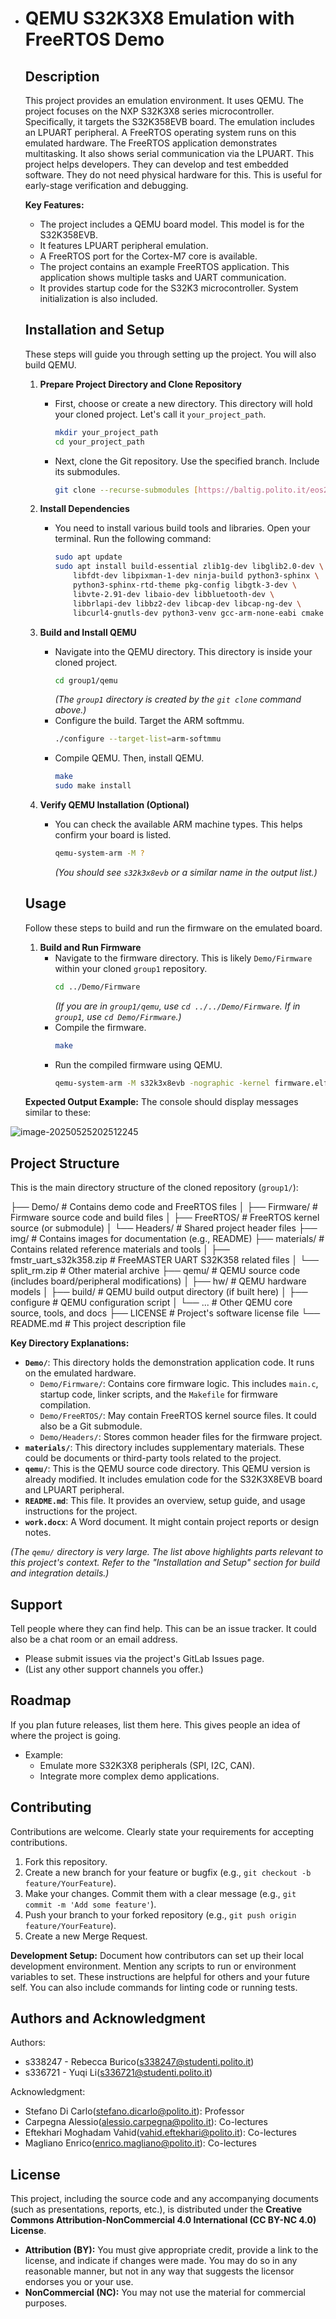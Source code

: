 - # QEMU S32K3X8 Emulation with FreeRTOS Demo

  ## Description
  This project provides an emulation environment. It uses QEMU. The project focuses on the NXP S32K3X8 series microcontroller. Specifically, it targets the S32K358EVB board. The emulation includes an LPUART peripheral. A FreeRTOS operating system runs on this emulated hardware. The FreeRTOS application demonstrates multitasking. It also shows serial communication via the LPUART. This project helps developers. They can develop and test embedded software. They do not need physical hardware for this. This is useful for early-stage verification and debugging.

  **Key Features:**
  * The project includes a QEMU board model. This model is for the S32K358EVB.
  * It features LPUART peripheral emulation.
  * A FreeRTOS port for the Cortex-M7 core is available.
  * The project contains an example FreeRTOS application. This application shows multiple tasks and UART communication.
  * It provides startup code for the S32K3 microcontroller. System initialization is also included.

  ## Installation and Setup
  These steps will guide you through setting up the project. You will also build QEMU.

  1.  **Prepare Project Directory and Clone Repository**
      * First, choose or create a new directory. This directory will hold your cloned project. Let's call it `your_project_path`.
          ```bash
          mkdir your_project_path
          cd your_project_path
          ```
      * Next, clone the Git repository. Use the specified branch. Include its submodules.
          ```bash
          git clone --recurse-submodules [https://baltig.polito.it/eos2024/group1.git](https://baltig.polito.it/eos2024/group1.git)
          ```

  2.  **Install Dependencies**
      * You need to install various build tools and libraries. Open your terminal. Run the following command:
          ```bash
          sudo apt update
          sudo apt install build-essential zlib1g-dev libglib2.0-dev \
              libfdt-dev libpixman-1-dev ninja-build python3-sphinx \
              python3-sphinx-rtd-theme pkg-config libgtk-3-dev \
              libvte-2.91-dev libaio-dev libbluetooth-dev \
              libbrlapi-dev libbz2-dev libcap-dev libcap-ng-dev \
              libcurl4-gnutls-dev python3-venv gcc-arm-none-eabi cmake git
          ```

  3.  **Build and Install QEMU**
      
      * Navigate into the QEMU directory. This directory is inside your cloned project.
          ```bash
          cd group1/qemu
          ```
          *(The `group1` directory is created by the `git clone` command above.)*
      * Configure the build. Target the ARM softmmu.
          ```bash
          ./configure --target-list=arm-softmmu
          ```
      * Compile QEMU. Then, install QEMU.
          ```bash
          make
          sudo make install
          ```
      
  4.  **Verify QEMU Installation (Optional)**
      * You can check the available ARM machine types. This helps confirm your board is listed.
          ```bash
          qemu-system-arm -M ?
          ```
          *(You should see `s32k3x8evb` or a similar name in the output list.)*

  ## Usage
  Follow these steps to build and run the firmware on the emulated board.

  1.  **Build and Run Firmware**
      * Navigate to the firmware directory. This is likely `Demo/Firmware` within your cloned `group1` repository.
          ```bash
          cd ../Demo/Firmware 
          ```
          *(If you are in `group1/qemu`, use `cd ../../Demo/Firmware`. If in `group1`, use `cd Demo/Firmware`.)*
      * Compile the firmware.
          ```bash
          make
          ```
      * Run the compiled firmware using QEMU.
          ```bash
          qemu-system-arm -M s32k3x8evb -nographic -kernel firmware.elf
          ```

  **Expected Output Example:**
  The console should display messages similar to these:

![image-20250525202512245](./img/testing_result.png)

## Project Structure
This is the main directory structure of the cloned repository (`group1/`):

├── Demo/                   # Contains demo code and FreeRTOS files
│   ├── Firmware/           # Firmware source code and build files
│   ├── FreeRTOS/           # FreeRTOS kernel source (or submodule)
│   └── Headers/            # Shared project header files
├── img/                    # Contains images for documentation (e.g., README)
├── materials/              # Contains related reference materials and tools
│   ├── fmstr_uart_s32k358.zip  # FreeMASTER UART S32K358 related files
│   └── split_rm.zip        # Other material archive
├── qemu/                   # QEMU source code (includes board/peripheral modifications)
│   ├── hw/                 # QEMU hardware models
│   ├── build/              # QEMU build output directory (if built here)
│   ├── configure           # QEMU configuration script
│   └── ...                 # Other QEMU core source, tools, and docs
├── LICENSE                 # Project's software license file
└── README.md               # This project description file


**Key Directory Explanations:**
* **`Demo/`**: This directory holds the demonstration application code. It runs on the emulated hardware.
    * `Demo/Firmware/`: Contains core firmware logic. This includes `main.c`, startup code, linker scripts, and the `Makefile` for firmware compilation.
    * `Demo/FreeRTOS/`: May contain FreeRTOS kernel source files. It could also be a Git submodule.
    * `Demo/Headers/`: Stores common header files for the firmware project.
* **`materials/`**: This directory includes supplementary materials. These could be documents or third-party tools related to the project.
* **`qemu/`**: This is the QEMU source code directory. This QEMU version is already modified. It includes emulation code for the S32K3X8EVB board and LPUART peripheral.
* **`README.md`**: This file. It provides an overview, setup guide, and usage instructions for the project.
* **`work.docx`**: A Word document. It might contain project reports or design notes.

*(The `qemu/` directory is very large. The list above highlights parts relevant to this project's context. Refer to the "Installation and Setup" section for build and integration details.)*

## Support
Tell people where they can find help. This can be an issue tracker. It could also be a chat room or an email address.
* Please submit issues via the project's GitLab Issues page.
* (List any other support channels you offer.)

## Roadmap
If you plan future releases, list them here. This gives people an idea of where the project is going.
* Example:
    * Emulate more S32K3X8 peripherals (SPI, I2C, CAN).
    * Integrate more complex demo applications.

## Contributing
Contributions are welcome. Clearly state your requirements for accepting contributions.
1.  Fork this repository.
2.  Create a new branch for your feature or bugfix (e.g., `git checkout -b feature/YourFeature`).
3.  Make your changes. Commit them with a clear message (e.g., `git commit -m 'Add some feature'`).
4.  Push your branch to your forked repository (e.g., `git push origin feature/YourFeature`).
5.  Create a new Merge Request.

**Development Setup:**
Document how contributors can set up their local development environment. Mention any scripts to run or environment variables to set. These instructions are helpful for others and your future self. You can also include commands for linting code or running tests.

## Authors and Acknowledgment
Authors:

* s338247 - Rebecca Burico(s338247@studenti.polito.it)
* s336721 - Yuqi Li(s336721@studenti.polito.it)

Acknowledgment:

* Stefano Di Carlo(stefano.dicarlo@polito.it): Professor 
* Carpegna Alessio(alessio.carpegna@polito.it): Co-lectures
* Eftekhari Moghadam Vahid(vahid.eftekhari@polito.it): Co-lectures
* Magliano Enrico(enrico.magliano@polito.it): Co-lectures

## License

This project, including the source code and any accompanying documents (such as presentations, reports, etc.), is distributed under the **Creative Commons Attribution-NonCommercial 4.0 International (CC BY-NC 4.0) License**.

* **Attribution (BY):** You must give appropriate credit, provide a link to the license, and indicate if changes were made. You may do so in any reasonable manner, but not in any way that suggests the licensor endorses you or your use.
* **NonCommercial (NC):** You may not use the material for commercial purposes.

